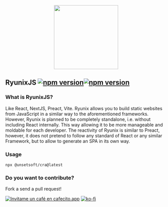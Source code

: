 <img src="[.](https://github.com/UnSetSoft/Ryunixjs/blob/dev/extensions/ryunix/logo-dark.svg"  width="200" height="200" style="
    display: block;
    margin: 0 auto;" />

## RyunixJS [![npm version](https://img.shields.io/npm/v/@unsetsoft/ryunixjs.svg?style=flat)](https://www.npmjs.com/package/@unsetsoft/ryunixjs)[![npm version](https://img.shields.io/npm/v/@unsetsoft/ryunixjs/nightly.svg?style=flat)](https://www.npmjs.com/package/@unsetsoft/ryunixjs/v/nightly)

### What is RyunixJS?

Like React, NextJS, Preact, Vite. Ryunix allows you to build static websites from JavaScript in a similar way to the aforementioned frameworks. However, Ryunix is planned to be completely standalone, i.e. without including React internally. This way allowing it to be more manageable and moldable for each developer. The reactivity of Ryunix is similar to Preact, however, it does not pretend to follow any standard of React or any similar Framework, but to allow to generate an SPA in its own way.

### Usage

`npx @unsetsoft/cra@latest`

### Do you want to contribute?

Fork a send a pull request!

[![Invitame un café en cafecito.app](https://cdn.cafecito.app/imgs/buttons/button_3.svg)](https://cafecito.app/neyunse) [![ko-fi](https://ko-fi.com/img/githubbutton_sm.svg)](https://ko-fi.com/A1314KEV)
